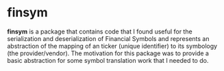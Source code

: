 # finsym

__finsym__ is a package that contains code that I found useful for the serialization and deserialization of Financial Symbols and represents an abstraction of the mapping of an ticker (unique identifier) to its symbology (the provider/vendor). The motivation for this package was to provide a basic abstraction for some symbol translation work that I needed to do.
